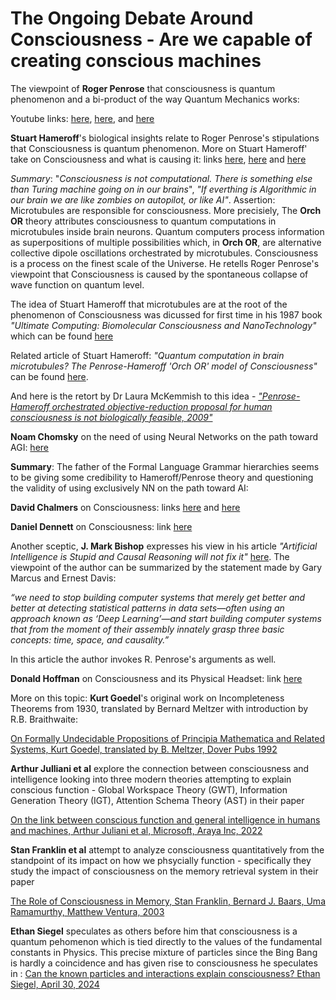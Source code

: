 # The Ongoing Debate Around Consciousness - Are we capable of creating conscious machines


The viewpoint of **Roger Penrose** that consciousness is quantum phenomenon and a bi-product of the way Quantum Mechanics works:

Youtube links: [here](https://qspace.fqxi.org/videos/297/roger-penrose-are-consciousness-quantum-linked-puzzle-x-keynote-talk), [here](https://youtu.be/TfouEFuB-co), and [here](https://youtu.be/xGbgDf4HCHU)

**Stuart Hameroff**'s biological insights relate to Roger Penrose's stipulations that Consciousness is quantum phenomenon. More on Stuart Hameroff' take on Consciousness and what is causing it: links [here](https://youtu.be/nJssLyvqG9o), [here](https://youtu.be/tkECK3RzEPM) and [here](https://youtu.be/Q6gpp70yvgo)

_Summary_: "_Consciousness is not computational. There is something else than Turing machine going on in our brains_", _"If everthing is Algorithmic in our brain we are like zombies on autopilot, or like AI"_. Assertion: Microtubules are responsible for consciousness. More precisiely, The **Orch OR** theory attributes consciousness to quantum computations in microtubules inside brain neurons. Quantum computers process information as superpositions of multiple possibilities which, in **Orch OR**, are alternative collective dipole oscillations orchestrated by microtubules. Consciousness is a process on the finest scale of the Universe. He retells Roger Penrose's viewpoint that Consciousness is caused by the spontaneous collapse of wave function on quantum level. 

The idea of Stuart Hameroff that microtubules are at the root of the phenomenon of Consciousness was dicussed for first time in his 1987 book _"Ultimate Computing: Biomolecular Consciousness and NanoTechnology"_ which can be found [here](https://github.com/dimitarpg13/aiconcepts/blob/master/literature/QuantumCognition/ULTIMATE_COMPUTING_Biomolecular_Consciousness_and_NanoTechnology_Hameroff_1987.pdf)

Related article of Stuart Hameroff: _"Quantum computation in brain microtubules? The Penrose-Hameroff 'Orch OR' model of Consciousness"_ can be found [here](https://github.com/dimitarpg13/aiconcepts/blob/master/literature/QuantumCognition/Quantum_computation_in_brain_microtubules_the_Orch-OR_model_of_Consciousness_hameroff-1998.pdf). 

And here is the retort by Dr Laura McKemmish to this idea - [_"Penrose-Hameroff orchestrated objective-reduction proposal for human consciousness
is not biologically feasible, 2009"_](https://github.com/dimitarpg13/aiconcepts/blob/master/literature/QuantumCognition/Penrose-Hameroff_orchestrated_objective-reduction_proposal_for_human_consciousness_is_not_biologically_feasible_Laura_McKemmish.pdf)

**Noam Chomsky** on the need of using Neural Networks on the path toward AGI: [here](https://youtu.be/m95TpQr_FZ4?si=Dgu_qj7yCn-ro0dP)

__Summary__: The father of the Formal Language Grammar hierarchies seems to be giving some credibility to Hameroff/Penrose theory and questioning the validity of using exclusively NN on the path toward AI:

**David Chalmers** on Consciousness: links [here](https://youtu.be/uhRhtFFhNzQ) and [here](https://youtu.be/LW59lMvxmY4)

**Daniel Dennett** on Consciousness: link [here](https://youtu.be/eSaEjLZIDqc)

Another sceptic, **J. Mark Bishop** expresses his view in his article _"Artificial Intelligence is Stupid and Causal Reasoning will not fix it"_ [here](https://www.frontiersin.org/articles/10.3389/fpsyg.2020.513474/full). 
The viewpoint of the author can be summarized by the statement made by Gary Marcus and Ernest Davis:

_“we need to stop building computer systems that merely get better and better at detecting statistical patterns in data sets—often using an approach known as ‘Deep Learning’—and start building computer systems that from the moment of their assembly innately grasp three basic concepts: time, space, and causality.”_

In this article the author invokes R. Penrose's arguments as well.

**Donald Hoffman** on Consciousness and its Physical Headset: link [here](https://youtu.be/0hu6BEXoPqQ)

More on this topic: **Kurt Goedel**'s original work on Incompleteness Theorems from 1930, translated by Bernard Meltzer
 with introduction by R.B. Braithwaite:

[On Formally Undecidable Propositions of Principia Mathematica and Related Systems, Kurt Goedel, translated by B. Meltzer, Dover Pubs 1992](https://github.com/dimitarpg13/aiconcepts/blob/master/literature/LogicSystems/Kurt_G%C3%B6del_On_Formally_Undecidable_Propositions_of_Principia_Mathematica_and_Related_Systems_1992.pdf)

**Arthur Julliani et al** explore the connection between consciousness and intelligence looking into three modern theories attempting to explain conscious function - Global Workspace Theory (GWT), Information Generation Theory (IGT), Attention Schema Theory (AST) in their paper

[On the link between conscious function and general intelligence in humans and machines, Arthur Juliani et al, Microsoft, Araya Inc, 2022](https://github.com/dimitarpg13/aiconcepts/blob/master/literature/On_the_link_between_conscious_function_and_general_intelligence_in_humans_and_machines_Juliani_2022.pdf)

**Stan Franklin et al** attempt to analyze consciousness quantitatively from the standpoint of its impact on how we phsycially function - specifically they study the impact of consciousness on the memory retrieval system in their paper

[The Role of Consciousness in Memory, Stan Franklin, Bernard J. Baars, Uma Ramamurthy, Matthew Ventura, 2003](https://github.com/dimitarpg13/aiconcepts/blob/master/literature/The_Role_of_Consciousness_in_Memory_Franklin_2003.pdf)

**Ethan Siegel** speculates as others before him that consciousness is a quantum pehomenon which is tied directly to the values of the fundamental constants in Physics. This precise mixture of particles since the Bing Bang is hardly a coincidence and has given rise to consciousness he speculates in :
[Can the known particles and interactions explain consciousness? Ethan Siegel, April 30, 2024](https://bigthink.com/starts-with-a-bang/consciousness-arise-particles/)
